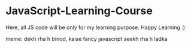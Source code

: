 # JavaScript-Learning-Course
Here, all JS code will be only for my learning purpose.
Happy Learning :)

meme: dekh rha h binod, kaise fancy javascript seekh rha h ladka
